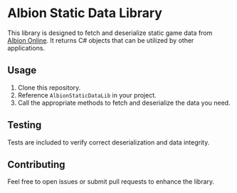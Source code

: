 # Albion Static Data Library

This library is designed to fetch and deserialize static game data from [Albion Online](https://github.com/ao-data/ao-bin-dumps). It returns C# objects that can be utilized by other applications.

## Usage

1. Clone this repository.
2. Reference `AlbionStaticDataLib` in your project.
3. Call the appropriate methods to fetch and deserialize the data you need.

## Testing

Tests are included to verify correct deserialization and data integrity.

## Contributing

Feel free to open issues or submit pull requests to enhance the library.
